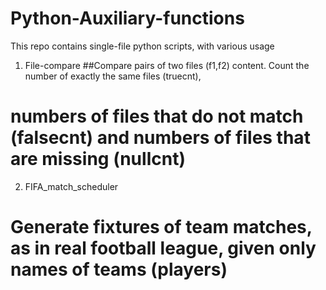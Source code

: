 # Python-Auxiliary-functions
This repo contains single-file python scripts, with various usage

1. File-compare
##Compare pairs of two files (f1,f2) content. Count the number of exactly the same files (truecnt), 
# numbers of files that do not match (falsecnt) and numbers of files that are missing (nullcnt)

2. FIFA_match_scheduler
# Generate fixtures of team matches, as in real football league, given only names of teams (players)
